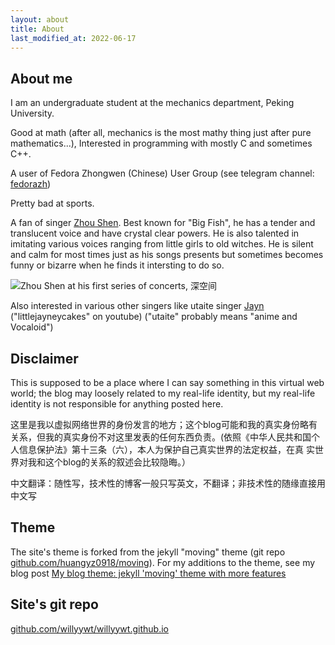 ```yaml
---
layout: about
title: About
last_modified_at: 2022-06-17
---
```

## About me
I am an undergraduate student at the mechanics department, Peking University. 

Good at math (after all, mechanics is the most mathy thing just after pure mathematics...), Interested in programming with mostly C and sometimes C++. 

A user of Fedora Zhongwen (Chinese) User Group (see telegram channel: [fedorazh](https://t.me/fedorazh))

Pretty bad at sports.

A fan of singer [Zhou Shen](https://en.wikipedia.org/wiki/Zhou_Shen). Best known for "Big Fish", he has a tender and translucent voice and have crystal clear powers. He is also talented in imitating various voices ranging from little girls to old witches. He is silent and calm for most times just as his songs presents but sometimes becomes funny or bizarre when he finds it intersting to do so.

![Zhou Shen at his first series of concerts, 深空间](../../../static/20190709_075450_007.jpg "Zhou Shen at his first series of concerts, 深空间")

Also interested in various other singers like utaite singer [Jayn](https://utaite.fandom.com/wiki/Jayn) ("littlejayneycakes" on youtube) ("utaite" probably means "anime and Vocaloid")

## Disclaimer

This is supposed to be a place where I can say something in this virtual web world; the blog may loosely related to my real-life identity, but my real-life identity is not responsible for anything posted here.

这里是我以虚拟网络世界的身份发言的地方；这个blog可能和我的真实身份略有关系，但我的真实身份不对这里发表的任何东西负责。(依照《中华人民共和国个人信息保护法》第十三条（六），本人为保护自己真实世界的法定权益，在真
实世界对我和这个blog的关系的叙述会比较隐晦。）

中文翻译：随性写，技术性的博客一般只写英文，不翻译；非技术性的随缘直接用中文写

## Theme
The site's theme is forked from the jekyll "moving" theme (git repo [github.com/huangyz0918/moving](https://github.com/huangyz0918/moving/)). For my additions to the theme, see my blog post [My blog theme: jekyll 'moving' theme with more features](/article/theme.html)

## Site's git repo
[github.com/willyywt/willyywt.github.io](https://github.com/willyywt/willyywt.github.io/) 
